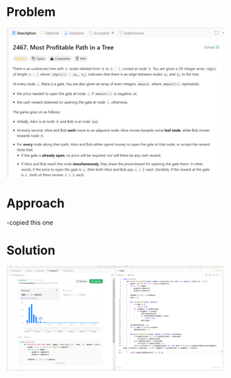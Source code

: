 # Problem
![Problem Description](https://github.com/praiseorji4/leetcode-daily/blob/main/solutions/2025-02/day24/images/problem.png?raw=true)

# Approach
-copied this one

# Solution
![Submission Results](https://github.com/praiseorji4/leetcode-daily/blob/main/solutions/2025-02/day24/images/submission.png?raw=true)